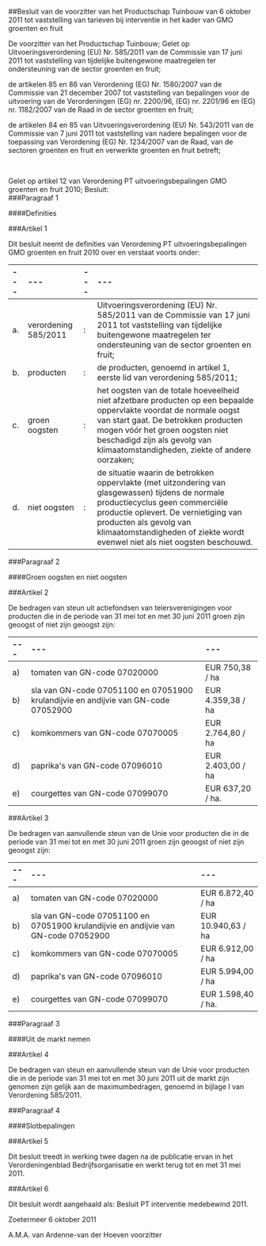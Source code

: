 <meta http-equiv='Content-Type' content='text/html; charset=utf-8' />

##Besluit van de voorzitter van het Productschap Tuinbouw van 6 oktober 2011 tot vaststelling van tarieven bij interventie in het kader van GMO groenten en fruit

De voorzitter van het Productschap Tuinbouw; 
Gelet op Uitvoeringsverordening (EU) Nr. 585/2011 van de Commissie van 17 juni 2011 tot vaststelling van tijdelijke buitengewone maatregelen ter ondersteuning van de sector groenten en fruit;

de artikelen 85 en 86 van Verordening (EG) Nr. 1580/2007 van de Commissie van 21 december 2007 tot vaststelling van bepalingen voor de uitvoering van de Verordeningen (EG) nr. 2200/96, (EG) nr. 2201/96 en (EG) nr. 1182/2007 van de Raad in de sector groenten en fruit;

de artikelen 84 en 85 van Uitvoeringsverordening (EU) Nr. 543/2011 van de Commissie van 7 juni 2011 tot vaststelling van nadere bepalingen voor de toepassing van Verordening (EG) Nr. 1234/2007 van de Raad, van de sectoren groenten en fruit en verwerkte groenten en fruit betreft;

 

Gelet op artikel 12 van Verordening PT uitvoeringsbepalingen GMO groenten en fruit 2010;
Besluit:  
###Paragraaf  1  

####Definities

###Artikel  1 

Dit besluit neemt de definities van Verordening PT uitvoeringsbepalingen GMO groenten en fruit 2010 over en verstaat voorts onder:  

| --- | --- | --- | --- |
|:---|:---|:---|:---|
| a.  | verordening 585/2011  |: | Uitvoeringsverordening (EU) Nr. 585/2011 van de Commissie van 17 juni 2011 tot vaststelling van tijdelijke buitengewone maatregelen ter ondersteuning van de sector groenten en fruit;  |
| b.  | producten  |: | de producten, genoemd in artikel 1, eerste lid van verordening 585/2011;  |
| c.  | groen oogsten  |: | het oogsten van de totale hoeveelheid niet afzetbare producten op een bepaalde oppervlakte voordat de normale oogst van start gaat. De betrokken producten mogen vóór het groen oogsten niet beschadigd zijn als gevolg van klimaatomstandigheden, ziekte of andere oorzaken;  |
| d.  | niet oogsten  |: | de situatie waarin de betrokken oppervlakte (met uitzondering van glasgewassen) tijdens de normale productiecyclus geen commerciële productie oplevert. De vernietiging van producten als gevolg van klimaatomstandigheden of ziekte wordt evenwel niet als niet oogsten beschouwd.  |

###Paragraaf  2  

####Groen oogsten en niet oogsten

###Artikel  2 

De bedragen van steun uit actiefondsen van telersverenigingen voor producten die in de periode van 31 mei tot en met 30 juni 2011 groen zijn geoogst of niet zijn geoogst zijn:  

| --- | --- | --- |
|:---|:---|:---|
| a)  | tomaten van GN-code 07020000  | EUR 750,38 / ha  |
| b)  | sla van GN-code 07051100 en 07051900 krulandijvie en andijvie van GN-code 07052900  | EUR 4.359,38 / ha  |
| c)  | komkommers van GN-code 07070005  | EUR 2.764,80 / ha  |
| d)  | paprika's van GN-code 07096010  | EUR 2.403,00 / ha  |
| e)  | courgettes van GN-code 07099070  | EUR 637,20 / ha.  |

###Artikel  3 

De bedragen van aanvullende steun van de Unie voor producten die in de periode van 31 mei tot en met 30 juni 2011 groen zijn geoogst of niet zijn geoogst zijn:  

| --- | --- | --- |
|:---|:---|:---|
| a)  | tomaten van GN-code 07020000  | EUR 6.872,40 / ha  |
| b)  | sla van GN-code 07051100 en 07051900 krulandijvie en andijvie van GN-code 07052900  | EUR 10.940,63 / ha  |
| c)  | komkommers van GN-code 07070005  | EUR 6.912,00 / ha  |
| d)  | paprika's van GN-code 07096010  | EUR 5.994,00 / ha  |
| e)  | courgettes van GN-code 07099070  | EUR 1.598,40 / ha.  |

###Paragraaf  3  

####Uit de markt nemen

###Artikel  4 

De bedragen van steun en aanvullende steun van de Unie voor producten die in de periode van 31 mei tot en met 30 juni 2011 uit de markt zijn genomen zijn gelijk aan de maximumbedragen, genoemd in bijlage I van Verordening 585/2011.

###Paragraaf  4  

####Slotbepalingen

###Artikel  5 

Dit besluit treedt in werking twee dagen na de publicatie ervan in het Verordeningenblad Bedrijfsorganisatie en werkt terug tot en met 31 mei 2011.

###Artikel  6 

Dit besluit wordt aangehaald als: Besluit PT interventie medebewind 2011.

Zoetermeer
6 oktober 2011 

A.M.A. van Ardenne-van der Hoeven 
voorzitter 
